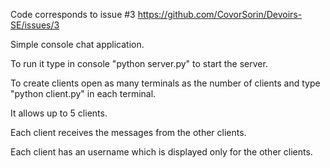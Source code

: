 Code corresponds to issue #3 https://github.com/CovorSorin/Devoirs-SE/issues/3

Simple console chat application.

To run it type in console "python server.py" to start the server.

To create clients open as many terminals as the number of clients and 
type "python client.py" in each terminal. 

It allows up to 5 clients.

Each client receives the messages from the other clients.

Each client has an username which is displayed only for the other clients.
